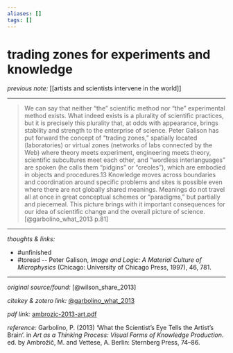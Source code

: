 ```yaml
---
aliases: []
tags: []
---
```


# trading zones for experiments and knowledge

_previous note:_ [[artists and scientists intervene in the world]]

---

 

>We can say that neither “the” scientific method nor “the” experimental method exists. What indeed exists is a plurality of scientific practices, but it is precisely this plurality that, at odds with appearance, brings stability and strength to the enterprise of science. Peter Galison has put forward the concept of “trading zones,” spatially located (laboratories) or virtual zones (networks of labs connected by the Web) where theory meets experiment, engineering meets theory, scientific subcultures meet each other, and “wordless interlanguages” are spoken (he calls them “pidgins” or “creoles”), which are embodied in objects and procedures.13 Knowledge moves across boundaries and coordination around specific problems and sites is possible even where there are not globally shared meanings. Meanings do not travel all at once in great conceptual schemes or “paradigms,” but partially and piecemeal. This picture brings with it important consequences for our idea of scientific change and the overall picture of science.[@garbolino_what_2013 p.81]



---

_thoughts & links:_



- #unfinished 
- #toread -- Peter Galison, _Image and Logic: A Material Culture of Microphysics_ (Chicago: University of Chicago Press, 1997), 46, 781.

---

_original source/found:_ [@wilson_share_2013]

_citekey & zotero link:_ [@garbolino_what_2013](zotero://select/items/1_XA59N38Y)

_pdf link:_ [ambrozic-2013-art.pdf]([ambrozic-2013-art.pdf](hook://file/uQMk7HDbi?p=QWN0aW9uLzIwMjAwNzE0IC0gZG9jcyB0byBwcm9jZXNz&n=ambrozic-2013-art.pdf))

_reference:_ Garbolino, P. (2013) ‘What the Scientist’s Eye Tells the Artist’s Brain’. in _Art as a Thinking Process: Visual Forms of Knowledge Production_. ed. by Ambrožič, M. and Vettese, A. Berlin: Sternberg Press, 74–86.


